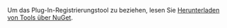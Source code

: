 Um das Plug-In-Registrierungstool zu beziehen, lesen Sie [Herunterladen von Tools über NuGet](../developer/common-data-service/download-tools-nuget.md).